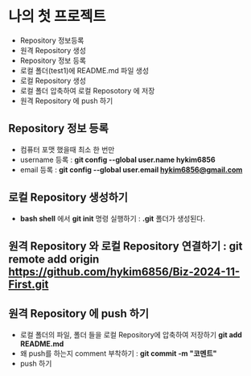# 나의 첫 프로젝트
- Repository 정보등록
- 원격 Repository 생성
- Repository 정보 등록
- 로컬 폴더(test1)에 README.md 파일 생성
- 로컬 Repository 생성
- 로컬 폴더 압축하여 로컬 Reposotory 에 저장
- 원격 Repository 에 push 하기

## Repository 정보 등록
- 컴퓨터 포맷 했을때 최소 한 번만
- username 등록 : **git config --global user.name hykim6856**
- email 등록 : **git config --global user.email hykim6856@gmail.com**

## 로컬 Repository 생성하기
- **bash shell** 에서 **git init** 명령 실행하기
: **.git** 폴더가 생성된다.

## 원격 Repository 와 로컬 Repository 연결하기 : git remote add origin https://github.com/hykim6856/Biz-2024-11-First.git

## 원격 Repository 에 push 하기
- 로컬 폴더의 파일, 폴더 들을 로컬 Repository에 압축하여 저장하기 **git add README.md**
- 왜 push를 하는지 comment 부착하기 : **git commit -m "코멘트"**
- push 하기

